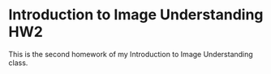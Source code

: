 # Introduction to Image Understanding HW2
 This is the second homework of my Introduction to Image Understanding class.
